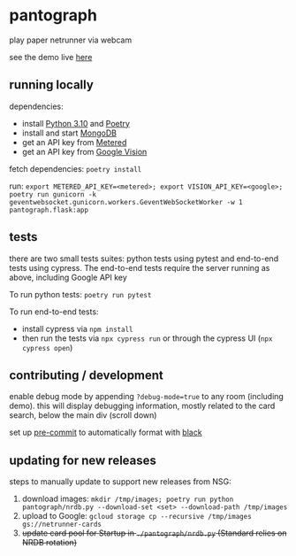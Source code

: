 # pantograph

play paper netrunner via webcam

see the demo live [here](https://pantograph.cbgpnck.net/app/demo/)

## running locally

dependencies:

- install [Python 3.10](https://realpython.com/intro-to-pyenv/) and [Poetry](https://python-poetry.org/)
- install and start [MongoDB](https://www.mongodb.com/docs/manual/tutorial/install-mongodb-on-os-x/)
- get an API key from [Metered](https://www.metered.ca/)
- get an API key from [Google Vision](https://cloud.google.com/vision/)

fetch dependencies: `poetry install`

run: `export METERED_API_KEY=<metered>; export VISION_API_KEY=<google>; poetry run gunicorn -k geventwebsocket.gunicorn.workers.GeventWebSocketWorker -w 1 pantograph.flask:app`

## tests

there are two small tests suites: python tests using pytest and end-to-end tests using cypress.
The end-to-end tests require the server running as above, including Google API key

To run python tests: `poetry run pytest`

To run end-to-end tests:

- install cypress via `npm install`
- then run the tests via `npx cypress run` or through the cypress UI (`npx cypress open`)

## contributing / development

enable debug mode by appending `?debug-mode=true` to any room (including demo).
this will display debugging information, mostly related to the card search, below the main div (scroll down)

set up [pre-commit](https://pre-commit.com/) to automatically format with [black](https://black.readthedocs.io/en/stable/)

## updating for new releases

steps to manually update to support new releases from NSG:

1. download images: `mkdir /tmp/images; poetry run python pantograph/nrdb.py --download-set <set> --download-path /tmp/images`
2. upload to Google: `gcloud storage cp --recursive /tmp/images gs://netrunner-cards`
3. ~~update card pool for Startup in `./pantograph/nrdb.py` (Standard relies on NRDB rotation)~~

